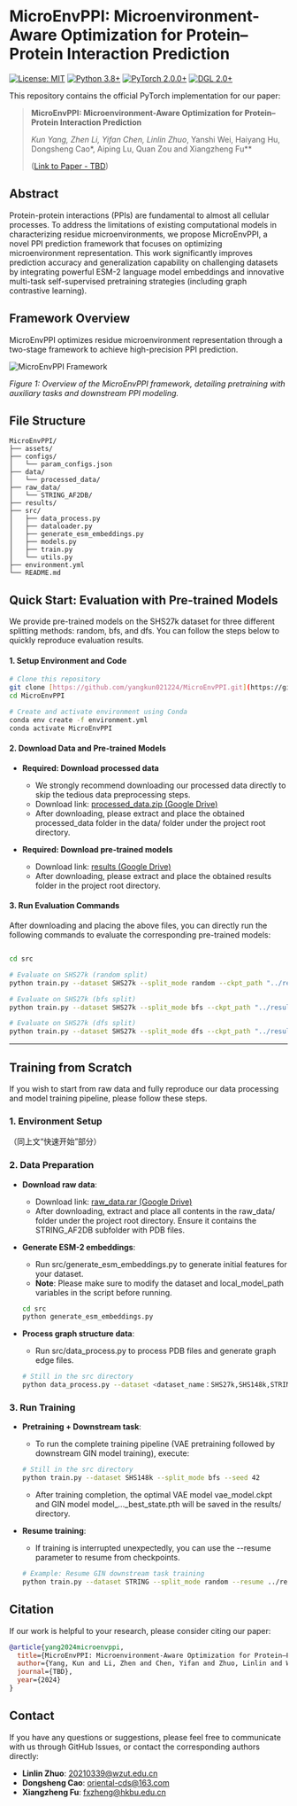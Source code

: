 # MicroEnvPPI: Microenvironment-Aware Optimization for Protein–Protein Interaction Prediction

[![License: MIT](https://img.shields.io/badge/License-MIT-yellow.svg)](https://opensource.org/licenses/MIT)
[![Python 3.8+](https://img.shields.io/badge/python-3.8+-blue.svg)](https://www.python.org/downloads/release/python-380/)
[![PyTorch 2.0.0+](https://img.shields.io/badge/PyTorch-%23EE4C2C.svg?style=for-the-badge&logo=pytorch&logoColor=white)](https://pytorch.org/)
[![DGL 2.0+](https://img.shields.io/badge/DGL-2.0-orange.svg)](https://www.dgl.ai/)

This repository contains the official PyTorch implementation for our paper:

> **MicroEnvPPI: Microenvironment-Aware Optimization for Protein–Protein Interaction Prediction**
>
> *Kun Yang, Zhen Li, Yifan Chen, Linlin Zhuo*, Yanshi Wei, Haiyang Hu, Dongsheng Cao*, Aiping Lu, Quan Zou and Xiangzheng Fu**
>
> ([Link to Paper - TBD]())

## Abstract

Protein-protein interactions (PPIs) are fundamental to almost all cellular processes. To address the limitations of existing computational models in characterizing residue microenvironments, we propose MicroEnvPPI, a novel PPI prediction framework that focuses on optimizing microenvironment representation. This work significantly improves prediction accuracy and generalization capability on challenging datasets by integrating powerful ESM-2 language model embeddings and innovative multi-task self-supervised pretraining strategies (including graph contrastive learning).

## Framework Overview

MicroEnvPPI optimizes residue microenvironment representation through a two-stage framework to achieve high-precision PPI prediction.

![MicroEnvPPI Framework](MicroEnvPPI/assets/framework.png)

*Figure 1: Overview of the MicroEnvPPI framework, detailing pretraining with auxiliary tasks and downstream PPI modeling.*

## File Structure

```
MicroEnvPPI/
├── assets/        
├── configs/             
│   └── param_configs.json
├── data/
│   └── processed_data/     
├── raw_data/               
│   └── STRING_AF2DB/
├── results/                
├── src/                   
│   ├── data_process.py   
│   ├── dataloader.py       
│   ├── generate_esm_embeddings.py 
│   ├── models.py          
│   ├── train.py           
│   └── utils.py            
├── environment.yml        
└── README.md               
```

## Quick Start: Evaluation with Pre-trained Models

We provide pre-trained models on the SHS27k dataset for three different splitting methods: random, bfs, and dfs. You can follow the steps below to quickly reproduce evaluation results.

#### 1. Setup Environment and Code

```bash
# Clone this repository
git clone [https://github.com/yangkun021224/MicroEnvPPI.git](https://github.com/yangkun021224/MicroEnvPPI.git)
cd MicroEnvPPI

# Create and activate environment using Conda
conda env create -f environment.yml
conda activate MicroEnvPPI
```

#### 2. Download Data and Pre-trained Models

-   **Required: Download processed data**
    -   We strongly recommend downloading our processed data directly to skip the tedious data preprocessing steps.
    -   Download link: [processed_data.zip (Google Drive)](https://drive.google.com/file/d/1mWrgzMxuHHIMsDA2OL8r0lNShiCUWc6Y/view?usp=drive_link)
    -   After downloading, please extract and place the obtained processed_data folder in the data/ folder under the project root directory.

-   **Required: Download pre-trained models**
    -   Download link:  [results (Google Drive)](https://drive.google.com/file/d/1lR8WeZTQMwOSnUFiruShmYzyPBiNJFmg/view?usp=drive_link)
    -   After downloading, please extract and place the obtained results folder in the project root directory.

#### 3. Run Evaluation Commands

After downloading and placing the above files, you can directly run the following commands to evaluate the corresponding pre-trained models:

```bash

cd src

# Evaluate on SHS27k (random split)
python train.py --dataset SHS27k --split_mode random --ckpt_path "../results/SHS27k/2025-04-29_17-21-12_279/VAE_CL_Aux_RandMCM/vae_model.ckpt"

# Evaluate on SHS27k (bfs split)
python train.py --dataset SHS27k --split_mode bfs --ckpt_path "../results/SHS27k/2025-04-30_01-13-55_572/VAE_CL_Aux_RandMCM/vae_model.ckpt"

# Evaluate on SHS27k (dfs split)
python train.py --dataset SHS27k --split_mode dfs --ckpt_path "../results/SHS27k/2025-04-29_18-34-09_183/VAE_CL_Aux_RandMCM/vae_model.ckpt"
```


---

## Training from Scratch

If you wish to start from raw data and fully reproduce our data processing and model training pipeline, please follow these steps.

### 1. Environment Setup
（同上文“快速开始”部分）

### 2. Data Preparation

-   **Download raw data**:
    -   Download link: [raw_data.rar (Google Drive)](https://drive.google.com/file/d/1nq5UZIhkrMUsS_N4oVKs5l3fM82JsFZl/view?usp=drive_link)
    -   After downloading, extract and place all contents in the raw_data/ folder under the project root directory. Ensure it contains the STRING_AF2DB subfolder with PDB files.

-   **Generate ESM-2 embeddings**:
    -  Run src/generate_esm_embeddings.py to generate initial features for your dataset.
    -  **Note**: Please make sure to modify the dataset and local_model_path variables in the script before running.
    ```bash
    cd src
    python generate_esm_embeddings.py
    ```

-   **Process graph structure data**:
    -   Run src/data_process.py to process PDB files and generate graph edge files.
    ```bash
    # Still in the src directory
    python data_process.py --dataset <dataset_name：SHS27k,SHS148k,STRING>
    ```

### 3. Run Training

-   **Pretraining + Downstream task**:
    -   To run the complete training pipeline (VAE pretraining followed by downstream GIN model training), execute:
    ```bash
    # Still in the src directory
    python train.py --dataset SHS148k --split_mode bfs --seed 42
    ```
    -  After training completion, the optimal VAE model vae_model.ckpt and GIN model model_..._best_state.pth will be saved in the results/ directory.

-   **Resume training**:
    -   If training is interrupted unexpectedly, you can use the --resume parameter to resume from checkpoints.
    ```bash
    # Example: Resume GIN downstream task training
    python train.py --dataset STRING --split_mode random --resume ../results/STRING/.../gin_cl_aux_randmcm_checkpoint.pth
    ```

## Citation

If our work is helpful to your research, please consider citing our paper:

```bibtex
@article{yang2024microenvppi,
  title={MicroEnvPPI: Microenvironment-Aware Optimization for Protein–Protein Interaction Prediction},
  author={Yang, Kun and Li, Zhen and Chen, Yifan and Zhuo, Linlin and Wei, Yanshi and Hu, Haiyang and Cao, Dongsheng and Lu, Aiping and Zou, Quan and Fu, Xiangzheng},
  journal={TBD},
  year={2024}
}
```

## Contact

If you have any questions or suggestions, please feel free to communicate with us through GitHub Issues, or contact the corresponding authors directly:
- **Linlin Zhuo**: 20210339@wzut.edu.cn
- **Dongsheng Cao**: oriental-cds@163.com
- **Xiangzheng Fu**: fxzheng@hkbu.edu.cn
```
